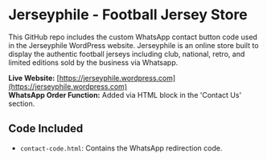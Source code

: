 # Jerseyphile - Football Jersey Store 

This GitHub repo includes the custom WhatsApp contact button code used in the Jerseyphile WordPress website. Jerseyphile is an online store built to display the authentic football jerseys including club, national, retro, and limited editions sold by the business via Whatsapp.

**Live Website:** [https://jerseyphile.wordpress.com](https://jerseyphile.wordpress.com)  
**WhatsApp Order Function:** Added via HTML block in the 'Contact Us' section.

## Code Included
- `contact-code.html`: Contains the WhatsApp redirection code.
